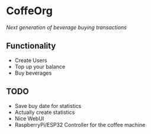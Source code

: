 # CoffeOrg
*Next generation of beverage buying transactions*

## Functionality
* Create Users
* Top up your balance
* Buy beverages

## TODO
* Save buy date for statistics
* Actually create statistics
* Nice WebUI
* RaspberryPi/ESP32 Controller for the coffee machine